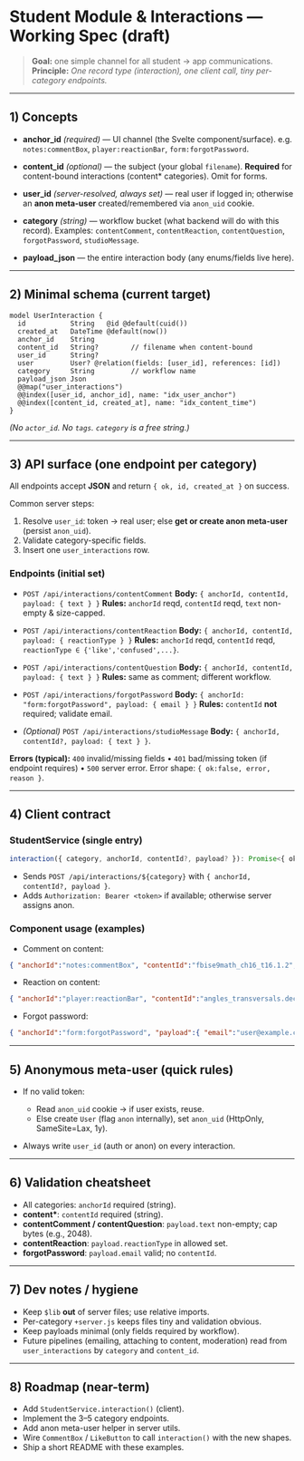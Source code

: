 
# Student Module & Interactions — Working Spec (draft)

> **Goal:** one simple channel for all student → app communications.
> **Principle:** *One record type (interaction), one client call, tiny per-category endpoints.*

---

## 1) Concepts

* **anchor\_id** *(required)* — UI channel (the Svelte component/surface).
  e.g. `notes:commentBox`, `player:reactionBar`, `form:forgotPassword`.

* **content\_id** *(optional)* — the subject (your global `filename`).
  **Required** for content-bound interactions (content\* categories). Omit for forms.

* **user\_id** *(server-resolved, always set)* — real user if logged in; otherwise an **anon meta-user** created/remembered via `anon_uid` cookie.

* **category** *(string)* — workflow bucket (what backend will do with this record).
  Examples: `contentComment`, `contentReaction`, `contentQuestion`, `forgotPassword`, `studioMessage`.

* **payload\_json** — the entire interaction body (any enums/fields live here).

---

## 2) Minimal schema (current target)

```prisma
model UserInteraction {
  id           String   @id @default(cuid())
  created_at   DateTime @default(now())
  anchor_id    String
  content_id   String?        // filename when content-bound
  user_id      String?
  user         User? @relation(fields: [user_id], references: [id])
  category     String         // workflow name
  payload_json Json
  @@map("user_interactions")
  @@index([user_id, anchor_id], name: "idx_user_anchor")
  @@index([content_id, created_at], name: "idx_content_time")
}
```

*(No `actor_id`. No `tags`. `category` is a free string.)*

---

## 3) API surface (one endpoint per category)

All endpoints accept **JSON** and return `{ ok, id, created_at }` on success.

Common server steps:

1. Resolve `user_id`: token → real user; else **get or create anon meta-user** (persist `anon_uid`).
2. Validate category-specific fields.
3. Insert one `user_interactions` row.

### Endpoints (initial set)

* `POST /api/interactions/contentComment`
  **Body:** `{ anchorId, contentId, payload: { text } }`
  **Rules:** `anchorId` reqd, `contentId` reqd, `text` non-empty & size-capped.

* `POST /api/interactions/contentReaction`
  **Body:** `{ anchorId, contentId, payload: { reactionType } }`
  **Rules:** `anchorId` reqd, `contentId` reqd, `reactionType ∈ {'like','confused',...}`.

* `POST /api/interactions/contentQuestion`
  **Body:** `{ anchorId, contentId, payload: { text } }`
  **Rules:** same as comment; different workflow.

* `POST /api/interactions/forgotPassword`
  **Body:** `{ anchorId: "form:forgotPassword", payload: { email } }`
  **Rules:** `contentId` **not** required; validate email.

* *(Optional)* `POST /api/interactions/studioMessage`
  **Body:** `{ anchorId, contentId?, payload: { text } }`.

**Errors (typical):**
`400` invalid/missing fields • `401` bad/missing token (if endpoint requires) • `500` server error.
Error shape: `{ ok:false, error, reason }`.

---

## 4) Client contract

### StudentService (single entry)

```ts
interaction({ category, anchorId, contentId?, payload? }): Promise<{ ok:true,id,created_at }>
```

* Sends `POST /api/interactions/${category}` with `{ anchorId, contentId?, payload }`.
* Adds `Authorization: Bearer <token>` if available; otherwise server assigns anon.

### Component usage (examples)

* Comment on content:

```json
{ "anchorId":"notes:commentBox", "contentId":"fbise9math_ch16_t16.1.2", "payload":{ "text":"step 2 unclear" } }
```

* Reaction on content:

```json
{ "anchorId":"player:reactionBar", "contentId":"angles_transversals.deck", "payload":{ "reactionType":"like" } }
```

* Forgot password:

```json
{ "anchorId":"form:forgotPassword", "payload":{ "email":"user@example.com" } }
```

---

## 5) Anonymous meta-user (quick rules)

* If no valid token:

  * Read `anon_uid` cookie → if user exists, reuse.
  * Else create `User` (flag `anon` internally), set `anon_uid` (HttpOnly, SameSite=Lax, 1y).
* Always write `user_id` (auth or anon) on every interaction.

---

## 6) Validation cheatsheet

* All categories: `anchorId` required (string).
* **content\***: `contentId` required (string).
* **contentComment / contentQuestion**: `payload.text` non-empty; cap bytes (e.g., 2048).
* **contentReaction**: `payload.reactionType` in allowed set.
* **forgotPassword**: `payload.email` valid; no `contentId`.

---

## 7) Dev notes / hygiene

* Keep `$lib` **out** of server files; use relative imports.
* Per-category `+server.js` keeps files tiny and validation obvious.
* Keep payloads minimal (only fields required by workflow).
* Future pipelines (emailing, attaching to content, moderation) read from `user_interactions` by `category` and `content_id`.

---

## 8) Roadmap (near-term)

* Add `StudentService.interaction()` (client).
* Implement the 3–5 category endpoints.
* Add anon meta-user helper in server utils.
* Wire `CommentBox` / `LikeButton` to call `interaction()` with the new shapes.
* Ship a short README with these examples.
